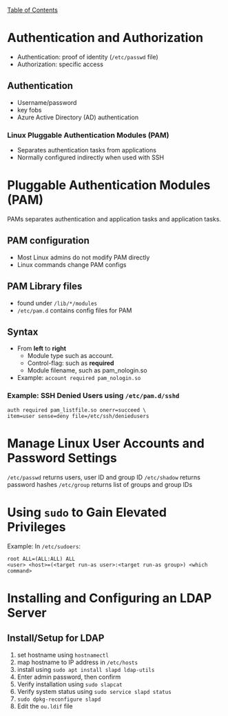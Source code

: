 [Table of Contents](/Linux+/Linux+%20Table%20of%20Contents.md)
# Authentication and Authorization
* Authentication: proof of identity (`/etc/passwd` file)
* Authorization: specific access
## Authentication
* Username/password
* key fobs
* Azure Active Directory (AD) authentication
### Linux Pluggable Authentication Modules (PAM)
* Separates authentication tasks from applications
* Normally configured indirectly when used with SSH

# Pluggable Authentication Modules (PAM)
PAMs separates authentication and application tasks and application tasks.
## PAM configuration
* Most Linux admins do not modify PAM directly
* Linux commands change PAM configs
## PAM Library files
* found under `/lib/*/modules`
* `/etc/pam.d` contains config files for PAM
## Syntax
* From **left** to **right**
	* Module type such as account.
	* Control-flag: such as **required**
	* Module filename, such as pam_nologin.so
* Example: `account required pam_nologin.so`
### Example: SSH Denied Users using `/etc/pam.d/sshd`
```
auth required pam_listfile.so onerr=succeed \
item=user sense=deny file=/etc/ssh/deniedusers
```

# Manage Linux User Accounts and Password Settings
`/etc/passwd` returns users, user ID and group ID
`/etc/shadow` returns password hashes
`/etc/group` returns list of groups and group IDs

# Using `sudo` to Gain Elevated Privileges
Example: In `/etc/sudoers`:
```
root ALL=(ALL:ALL) ALL
<user> <host>=(<target run-as user>:<target run-as group>) <which command>
```

# Installing and Configuring an LDAP Server
## Install/Setup for LDAP
1. set hostname using `hostnamectl`
2. map hostname to IP address in `/etc/hosts`
3. install using `sudo apt install slapd ldap-utils`
4. Enter admin password, then confirm
5. Verify installation using `sudo slapcat`
6. Verify system status using `sudo service slapd status`
7. `sudo dpkg-reconfigure slapd`
8. Edit the `ou.ldif` file